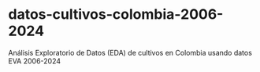 # datos-cultivos-colombia-2006-2024
Análisis Exploratorio de Datos (EDA) de cultivos en Colombia usando datos EVA 2006-2024

